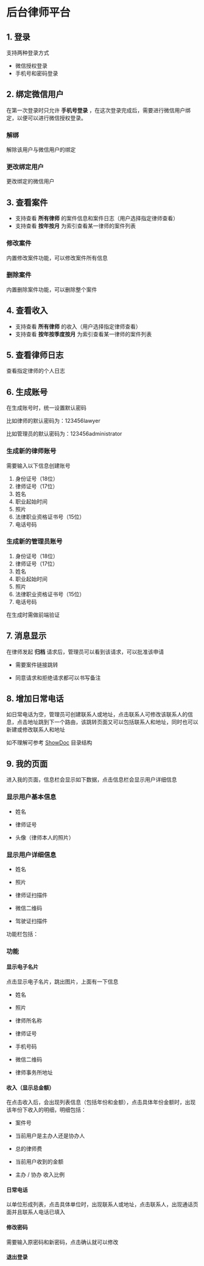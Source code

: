 # 后台律师平台

## 1. 登录

支持两种登录方式

+ 微信授权登录
+ 手机号和密码登录

## 2. 绑定微信用户

在第一次登录时只允许 **手机号登录** ，在这次登录完成后，需要进行微信用户绑定，以便可以进行微信授权登录。

### 解绑

解除该用户与微信用户的绑定

### 更改绑定用户

更改绑定的微信用户

## 3. 查看案件

+ 支持查看 **所有律师** 的案件信息和案件日志（用户选择指定律师查看）
+ 支持查看 **按年按月** 为索引查看某一律师的案件列表

### 修改案件

内置修改案件功能，可以修改案件所有信息

### 删除案件

内置删除案件功能，可以删除整个案件

## 4. 查看收入

+ 支持查看 **所有律师** 的收入（用户选择指定律师查看）
+ 支持查看 **按年按季度按月** 为索引查看某一律师的案件列表

## 5. 查看律师日志

查看指定律师的个人日志

## 6. 生成账号

在生成账号时，统一设置默认密码

比如律师的默认密码为：123456lawyer

比如管理员的默认密码为：123456administrator

### 生成新的律师账号

需要输入以下信息创建账号

1. 身份证号（18位）
2. 律师证号（17位）
3. 姓名
4. 职业起始时间
5. 照片
6. 法律职业资格证书号（15位）
7. 电话号码

### 生成新的管理员账号

1. 身份证号（18位）
2. 律师证号（17位）
3. 姓名
4. 职业起始时间
5. 照片
6. 法律职业资格证书号（15位）
7. 电话号码

在生成时需做前端验证

## 7. 消息显示

在律师发起 **归档** 请求后，管理员可以看到该请求，可以批准该申请

+ 需要案件链接跳转

+ 同意请求和拒绝请求都可以书写备注

## 8. 增加日常电话

如日常电话为空，管理员可创建联系人或地址，点击联系人可修改该联系人的信息，点击地址跳到下一个路由，该跳转页面又可以包括联系人和地址，同时也可以新建或修改联系人和地址

如不理解可参考 [ShowDoc](https://www.showdoc.cc/) 目录结构

## 9. 我的页面

进入我的页面，信息栏会显示如下数据，点击信息栏会显示用户详细信息

### 显示用户基本信息

+ 姓名

+ 律师证号

+ 头像（律师本人的照片）

### 显示用户详细信息

+ 姓名

+ 照片

+ 律师证扫描件

+ 微信二维码

+ 驾驶证扫描件

功能栏包括：

### 功能

#### 显示电子名片

点击显示电子名片，跳出图片，上面有一下信息

+ 姓名

+ 照片

+ 律师所名称

+ 律师证号

+ 手机号码

+ 微信二维码

+ 律师事务所地址

#### 收入（显示总金额）

在点击收入后，会出现列表信息（包括年份和金额），点击具体年份金额时，出现该年份下收入的明细，明细包括：

+ 案件号

+ 当前用户是主办人还是协办人

+ 总的律师费

+ 当前用户收到的金额

+ 主办 / 协办 收入比例

#### 日常电话

以单位形成列表，点击具体单位时，出现联系人或地址，点击联系人，出现通话页面并且联系人电话已填入

#### 修改密码

需要输入原密码和新密码，点击确认就可以修改

#### 退出登录

